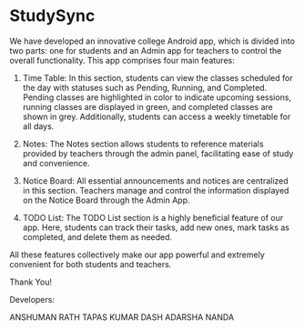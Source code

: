 # StudySync

We have developed an innovative college Android app, which is divided into two parts: one for students and an Admin app for teachers to control the overall functionality. This app comprises four main features:

1. Time Table: In this section, students can view the classes scheduled for the day with statuses such as Pending, Running, and Completed. Pending classes are highlighted in color to indicate upcoming sessions, running classes are displayed in green, and completed classes are shown in grey. Additionally, students can access a weekly timetable for all days.

2. Notes: The Notes section allows students to reference materials provided by teachers through the admin panel, facilitating ease of study and convenience.

3. Notice Board: All essential announcements and notices are centralized in this section. Teachers manage and control the information displayed on the Notice Board through the Admin App.

4. TODO List: The TODO List section is a highly beneficial feature of our app. Here, students can track their tasks, add new ones, mark tasks as completed, and delete them as needed.

All these features collectively make our app powerful and extremely convenient for both students and teachers.

Thank You!

Developers:

ANSHUMAN RATH
TAPAS KUMAR DASH
ADARSHA NANDA

